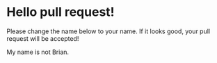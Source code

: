 # Hello pull request!

Please change the name below to your name. If it looks good, your pull request will be accepted!

My name is not Brian.
